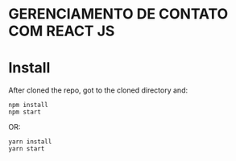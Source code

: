 # GERENCIAMENTO DE CONTATO COM REACT JS

# Install

After cloned the repo, got to the cloned directory and:

```
npm install
npm start
```

OR:

```
yarn install
yarn start
```

